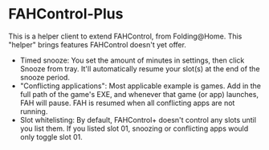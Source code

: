 # FAHControl-Plus
This is a helper client to extend FAHControl, from Folding@Home. This "helper" brings features FAHControl doesn't yet offer.

*  Timed snooze: You set the amount of minutes in settings, then click Snooze from tray. It'll automatically resume your slot(s) at the end of the snooze period.
*  "Conflicting applications": Most applicable example is games. Add in the full path of the game's EXE, and whenever that game (or app) launches, FAH will pause. FAH is resumed when all conflicting apps are not running.
*  Slot whitelisting: By default, FAHControl+ doesn't control any slots until you list them. If you listed slot 01, snoozing or conflicting apps would only toggle slot 01.
